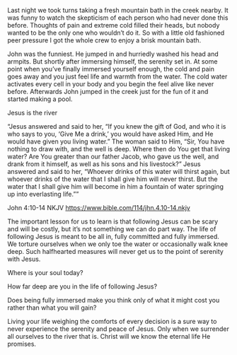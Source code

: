 Last night we took turns taking a fresh mountain bath in the creek nearby. It was funny to watch the skepticism of each person who had never done this before. Thoughts of pain and extreme cold filled their heads, but nobody wanted to be the only one who wouldn’t do it. So with a little old fashioned peer pressure I got the whole crew to enjoy a brisk mountain bath.

John was the funniest. He jumped in and hurriedly washed his head and armpits. But shortly after immersing himself, the serenity set in. At some point when you’ve finally immersed yourself enough, the cold and pain goes away and you just feel life and warmth from the water. The cold water activates every cell in your body and you begin the feel alive like never before. Afterwards John jumped in the creek just for the fun of it and started making a pool.

Jesus is the river

“Jesus answered and said to her, “If you knew the gift of God, and who it is who says to you, ‘Give Me a drink,’ you would have asked Him, and He would have given you living water.” The woman said to Him, “Sir, You have nothing to draw with, and the well is deep. Where then do You get that living water? Are You greater than our father Jacob, who gave us the well, and drank from it himself, as well as his sons and his livestock?” Jesus answered and said to her, “Whoever drinks of this water will thirst again, but whoever drinks of the water that I shall give him will never thirst. But the water that I shall give him will become in him a fountain of water springing up into everlasting life.””

John  4:10-14  NKJV
https://www.bible.com/114/jhn.4.10-14.nkjv

The important lesson for us to learn is that following Jesus can be scary and will be costly, but it’s not something we can do part way. The life of following Jesus is meant to be all in, fully committed and fully immersed. We torture ourselves when we only toe the water or occasionally walk knee deep. Such halfhearted measures will never get us to the point of serenity with Jesus.

Where is your soul today?

How far deep are you in the life of following Jesus?

Does being fully immersed make you think only of what it might cost you rather than what you will gain?

Living your life weighing the comforts of every decision is a sure way to never experience the serenity and peace of Jesus. Only when we surrender all ourselves to the river that is. Christ will we know the eternal life He promises.